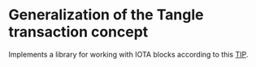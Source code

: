 #  Generalization of the Tangle transaction concept

Implements a library for working with IOTA blocks according to this [TIP](https://github.com/iotaledger/tips/blob/main/tips/TIP-0024/tip-0024.md).
